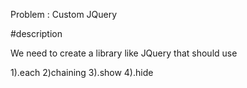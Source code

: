 Problem : Custom JQuery

#description

We need to create a library like JQuery that should use

1).each
2)chaining
3).show
4).hide